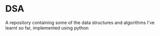 # DSA
 A repository containing some of the data structures and algorithms I've learnt so far,  implemented using python

